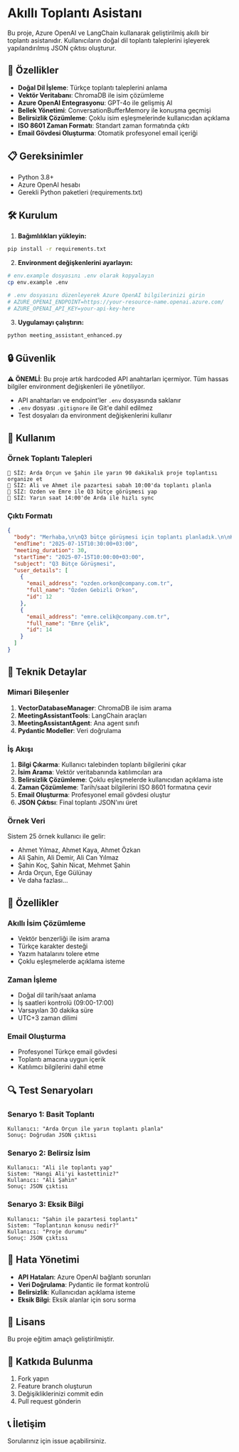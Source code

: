 # Akıllı Toplantı Asistanı

Bu proje, Azure OpenAI ve LangChain kullanarak geliştirilmiş akıllı bir toplantı asistanıdır. Kullanıcıların doğal dil toplantı taleplerini işleyerek yapılandırılmış JSON çıktısı oluşturur.

## 🚀 Özellikler

- **Doğal Dil İşleme**: Türkçe toplantı taleplerini anlama
- **Vektör Veritabanı**: ChromaDB ile isim çözümleme
- **Azure OpenAI Entegrasyonu**: GPT-4o ile gelişmiş AI
- **Bellek Yönetimi**: ConversationBufferMemory ile konuşma geçmişi
- **Belirsizlik Çözümleme**: Çoklu isim eşleşmelerinde kullanıcıdan açıklama
- **ISO 8601 Zaman Formatı**: Standart zaman formatında çıktı
- **Email Gövdesi Oluşturma**: Otomatik profesyonel email içeriği

## 📋 Gereksinimler

- Python 3.8+
- Azure OpenAI hesabı
- Gerekli Python paketleri (requirements.txt)

## 🛠️ Kurulum

1. **Bağımlılıkları yükleyin:**

```bash
pip install -r requirements.txt
```

2. **Environment değişkenlerini ayarlayın:**

```bash
# env.example dosyasını .env olarak kopyalayın
cp env.example .env

# .env dosyasını düzenleyerek Azure OpenAI bilgilerinizi girin
# AZURE_OPENAI_ENDPOINT=https://your-resource-name.openai.azure.com/
# AZURE_OPENAI_API_KEY=your-api-key-here
```

3. **Uygulamayı çalıştırın:**

```bash
python meeting_assistant_enhanced.py
```

## 🔒 Güvenlik

⚠️ **ÖNEMLİ**: Bu proje artık hardcoded API anahtarları içermiyor. Tüm hassas bilgiler environment değişkenleri ile yönetiliyor.

- API anahtarları ve endpoint'ler `.env` dosyasında saklanır
- `.env` dosyası `.gitignore` ile Git'e dahil edilmez
- Test dosyaları da environment değişkenlerini kullanır

## 🎯 Kullanım

### Örnek Toplantı Talepleri

```
👤 SİZ: Arda Orçun ve Şahin ile yarın 90 dakikalık proje toplantısı organize et
👤 SİZ: Ali ve Ahmet ile pazartesi sabah 10:00'da toplantı planla
👤 SİZ: Ozden ve Emre ile Q3 bütçe görüşmesi yap
👤 SİZ: Yarın saat 14:00'de Arda ile hızlı sync
```

### Çıktı Formatı

```json
{
  "body": "Merhaba,\n\nQ3 bütçe görüşmesi için toplantı planladık.\n\nKatılımınızı bekleriz.\n\nSaygılarımızla,",
  "endTime": "2025-07-15T10:30:00+03:00",
  "meeting_duration": 30,
  "startTime": "2025-07-15T10:00:00+03:00",
  "subject": "Q3 Bütçe Görüşmesi",
  "user_details": [
    {
      "email_address": "ozden.orkon@company.com.tr",
      "full_name": "Özden Gebizli Orkon",
      "id": 12
    },
    {
      "email_address": "emre.celik@company.com.tr",
      "full_name": "Emre Çelik",
      "id": 14
    }
  ]
}
```

## 🔧 Teknik Detaylar

### Mimari Bileşenler

1. **VectorDatabaseManager**: ChromaDB ile isim arama
2. **MeetingAssistantTools**: LangChain araçları
3. **MeetingAssistantAgent**: Ana agent sınıfı
4. **Pydantic Modeller**: Veri doğrulama

### İş Akışı

1. **Bilgi Çıkarma**: Kullanıcı talebinden toplantı bilgilerini çıkar
2. **İsim Arama**: Vektör veritabanında katılımcıları ara
3. **Belirsizlik Çözümleme**: Çoklu eşleşmelerde kullanıcıdan açıklama iste
4. **Zaman Çözümleme**: Tarih/saat bilgilerini ISO 8601 formatına çevir
5. **Email Oluşturma**: Profesyonel email gövdesi oluştur
6. **JSON Çıktısı**: Final toplantı JSON'ını üret

### Örnek Veri

Sistem 25 örnek kullanıcı ile gelir:

- Ahmet Yılmaz, Ahmet Kaya, Ahmet Özkan
- Ali Şahin, Ali Demir, Ali Can Yılmaz
- Şahin Koç, Şahin Nicat, Mehmet Şahin
- Arda Orçun, Ege Gülünay
- Ve daha fazlası...

## 🎨 Özellikler

### Akıllı İsim Çözümleme

- Vektör benzerliği ile isim arama
- Türkçe karakter desteği
- Yazım hatalarını tolere etme
- Çoklu eşleşmelerde açıklama isteme

### Zaman İşleme

- Doğal dil tarih/saat anlama
- İş saatleri kontrolü (09:00-17:00)
- Varsayılan 30 dakika süre
- UTC+3 zaman dilimi

### Email Oluşturma

- Profesyonel Türkçe email gövdesi
- Toplantı amacına uygun içerik
- Katılımcı bilgilerini dahil etme

## 🔍 Test Senaryoları

### Senaryo 1: Basit Toplantı

```
Kullanıcı: "Arda Orçun ile yarın toplantı planla"
Sonuç: Doğrudan JSON çıktısı
```

### Senaryo 2: Belirsiz İsim

```
Kullanıcı: "Ali ile toplantı yap"
Sistem: "Hangi Ali'yi kastettiniz?"
Kullanıcı: "Ali Şahin"
Sonuç: JSON çıktısı
```

### Senaryo 3: Eksik Bilgi

```
Kullanıcı: "Şahin ile pazartesi toplantı"
Sistem: "Toplantının konusu nedir?"
Kullanıcı: "Proje durumu"
Sonuç: JSON çıktısı
```

## 🚨 Hata Yönetimi

- **API Hataları**: Azure OpenAI bağlantı sorunları
- **Veri Doğrulama**: Pydantic ile format kontrolü
- **Belirsizlik**: Kullanıcıdan açıklama isteme
- **Eksik Bilgi**: Eksik alanlar için soru sorma

## 📝 Lisans

Bu proje eğitim amaçlı geliştirilmiştir.

## 🤝 Katkıda Bulunma

1. Fork yapın
2. Feature branch oluşturun
3. Değişikliklerinizi commit edin
4. Pull request gönderin

## 📞 İletişim

Sorularınız için issue açabilirsiniz.

